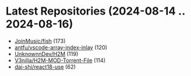 # Latest Repositories (2024-08-14 .. 2024-08-16)

- [JoinMusic/fish](https://github.com/JoinMusic/fish) (173)
- [antfu/vscode-array-index-inlay](https://github.com/antfu/vscode-array-index-inlay) (120)
- [UnknownnDev/H2M](https://github.com/UnknownnDev/H2M) (119)
- [V3nilla/H2M-MOD-Torrent-File](https://github.com/V3nilla/H2M-MOD-Torrent-File) (114)
- [dai-shi/react18-use](https://github.com/dai-shi/react18-use) (62)
